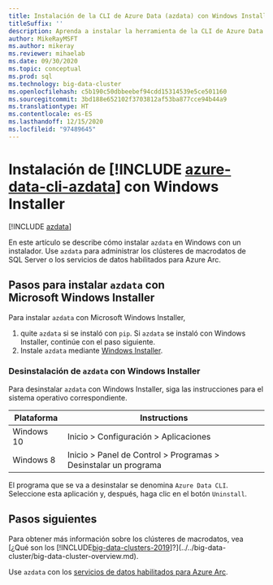 ```yaml
---
title: Instalación de la CLI de Azure Data (azdata) con Windows Installer
titleSuffix: ''
description: Aprenda a instalar la herramienta de la CLI de Azure Data (azdata) con el instalador.
author: MikeRayMSFT
ms.author: mikeray
ms.reviewer: mihaelab
ms.date: 09/30/2020
ms.topic: conceptual
ms.prod: sql
ms.technology: big-data-cluster
ms.openlocfilehash: c5b190c50dbbeebef94cdd15314539e5ce501160
ms.sourcegitcommit: 3bd188e652102f3703812af53ba877cce94b44a9
ms.translationtype: HT
ms.contentlocale: es-ES
ms.lasthandoff: 12/15/2020
ms.locfileid: "97489645"
---
```

# <a name="install-azure-data-cli-azdata-with-windows-installer"></a>Instalación de [!INCLUDE [azure-data-cli-azdata](../../includes/azure-data-cli-azdata.md)] con Windows Installer

[!INCLUDE [azdata](../../includes/applies-to-version/azdata.md)]

En este artículo se describe cómo instalar `azdata` en Windows con un instalador. Use `azdata` para administrar los clústeres de macrodatos de SQL Server o los servicios de datos habilitados para Azure Arc.

## <a name="steps-to-install-azdata-with-the-microsoft-windows-installer"></a>Pasos para instalar `azdata` con Microsoft Windows Installer

Para instalar `azdata` con Microsoft Windows Installer,

1. quite `azdata` si se instaló con `pip`. Si `azdata` se instaló con Windows Installer, continúe con el paso siguiente.
1. Instale `azdata` mediante [Windows Installer](https://aka.ms/azdata-msi).

### <a name="uninstall-azdata-with-windows-installer"></a>Desinstalación de `azdata` con Windows Installer

Para desinstalar `azdata` con Windows Installer, siga las instrucciones para el sistema operativo correspondiente.

| Plataforma      | Instructions                                           |
| ------------- |--------------------------------------------------------|
| Windows 10| Inicio > Configuración > Aplicaciones                                |
| Windows 8     | Inicio > Panel de Control > Programas > Desinstalar un programa |

El programa que se va a desinstalar se denomina `Azure Data CLI`. Seleccione esta aplicación y, después, haga clic en el botón `Uninstall`.

## <a name="next-steps"></a>Pasos siguientes

Para obtener más información sobre los clústeres de macrodatos, vea [¿Qué son los [!INCLUDE[big-data-clusters-2019](../../includes/ssbigdataclusters-ver15.md)]?](../../big-data-cluster/big-data-cluster-overview.md).

Use `azdata` con los [servicios de datos habilitados para Azure Arc](/azure/azure-arc/data/).
